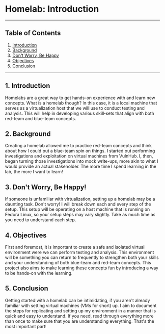# Homelab: Introduction

---

## Table of Contents
1. [Introduction](#introduction)
2. [Background](#background)
3. [Don't Worry, Be Happy](#dont-worry-be-happy)
4. [Objectives](#objectives)
5. [Conclusion](#conclusion)

---

## 1. Introduction <a name="introduction"></a>

Homelabs are a great way to get hands-on experience with and learn new concepts. What is a homelab though? In this case, it is a local machine that serves as a virtualization host that we will use to conduct testing and analysis. This will help in developing various skill-sets that align with both red-team and blue-team concepts.

## 2. Background <a name="background"></a>

Creating a homelab allowed me to practice red-team concepts and think about how I could put a blue-team spin on things. I started out performing investigations and exploitation on virtual machines from VulnHub. I, then, began turning those investigations into mock write-ups, more akin to what I would provide an actual stakeholder. The more time I spend learning in the lab, the more I want to learn! 

## 3. Don't Worry, Be Happy! <a name="dont-worry-be-happy"></a>

If someone is unfamiliar with virtualization, setting up a homelab may be a daunting task. Don't worry! I will break down each and every step of the setup. This setup will be operating on a host machine that is running on Fedora Linux, so your setup steps may vary slightly. Take as much time as you need to understand each step.

## 4. Objectives <a name="objectives"></a>

First and foremost, it is important to create a safe and isolated virtual environment were we can perform testing and analysis. This environment will be something you can return to frequently to strengthen both your skills and your understanding of both blue-team and red-team concepts. This project also aims to make learning these concepts fun by introducing a way to be hands-on with the learning.

## 5. Conclusion <a name="conclusion"></a>

Getting started with a homelab can be intimidating, if you aren't already familiar with setting virtual machines (VMs for short) up. I aim to document the steps for replicating and setting up my environment in a manner that is quick and easy to understand. If you need, read through everything more than once to make sure that you are understanding everything. That's the most important part!


